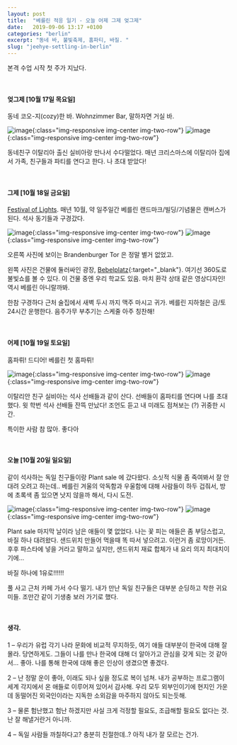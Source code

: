 ```yaml
---
layout: post
title:  "베를린 적응 일기 - 오늘 어제 그제 엊그제"
date:   2019-09-06 13:17 +0100
categories: "berlin"
excerpt: "동네 바, 불빛축제, 홈파티, 바질. "
slug: "jeehye-settling-in-berlin"
---
```


본격 수업 시작 첫 주가 지났다.

<br>

#### 엊그제 [10월 17일 목요일]
동네 코오-지(cozy)한 바. Wohnzimmer Bar, 말하자면 거실 바.

![image]({{site.baseurl}}/assets/images/post-wzbar1.jpeg){:class="img-responsive img-center img-two-row"}
![image]({{site.baseurl}}/assets/images/post-wzbar2.jpeg){:class="img-responsive img-center img-two-row"}

동네친구 이탈리아 출신 실비아랑 만나서 수다떨었다. 매년 크리스마스에 이탈리아 집에서 가족, 친구들과 파티를 연다고 한다. 나 초대 받았다!

<br>

#### 그제 [10월 18일 금요일]
[Festival of Lights](https://festival-of-lights.de/en/). 매년 10월, 약 일주일간 베를린 랜드마크/빌딩/기념물은 캔버스가 된다. 석사 동기들과 구경갔다.

![image]({{site.baseurl}}/assets/images/post-festivalOfLights1.jpeg){:class="img-responsive img-center img-two-row"}
![image]({{site.baseurl}}/assets/images/post-festivalOfLights2.jpeg){:class="img-responsive img-center img-two-row"}

오른쪽 사진에 보이는 Brandenburger Tor 은 정말 별거 없었고.

왼쪽 사진은 건물에 둘러싸인 광장, [Bebelplatz](https://goo.gl/maps/nnme5HP9K7EQwtd36){:target="_blank"}. 여기선 360도로 불빛쇼를 볼 수 있다. 이 건물 중엔 우리 학교도 있음. 마치 환각 상태 같은 영상디자인! 역시 베를린 아니랄까봐.

한참 구경하다 근처 술집에서 새벽 두시 까지 맥주 마시고 귀가. 베를린 지하철은 금/토 24시간 운행한다. 음주가무 부추기는 스케줄 아주 칭찬해!

<br>

#### 어제 [10월 19일 토요일]

홈파뤼! 드디어! 베를린 첫 홈파뤼!

![image]({{site.baseurl}}/assets/images/post-homeParty1.jpeg){:class="img-responsive img-center img-two-row"}
![image]({{site.baseurl}}/assets/images/post-homeParty2.jpeg){:class="img-responsive img-center img-two-row"}


이탈리안 친구 실비아는 석사 선배들과 같이 산다. 선배들이 홈파티를 연다며 나를 초대했다. 윗 학번 석사 선배들 잔뜩 만났다! 조언도 듣고 내 미래도 점쳐보는 (?) 귀중한 시간.

특이한 사람 참 많아. 좋다아

<br>

#### 오늘 [10월 20일 일요일]
같이 석사하는 독일 친구들이랑 Plant sale 에 갔다왔다. 소싯적 식물 좀 죽여봐서 잘 안 대려 오려고 하는데.. 베를린 겨울의 악독함과 우울함에 대해 사람들이 하두 겁줘서, 방에 초록색 좀 있으면 낫지 않을까 해서, 다시 도전.

![image]({{site.baseurl}}/assets/images/post-plantSale1.jpeg){:class="img-responsive img-center img-two-row"}
![image]({{site.baseurl}}/assets/images/post-plantSale2.jpeg){:class="img-responsive img-center img-two-row"}


Plant sale 마지막 날이라 남은 애들이 몇 없었다. 나는 꽃 피는 애들은 좀 부담스럽고, 바질 하나 대려왔다. 샌드위치 만들어 먹을때 똑 따서 넣으려고. 이런거 좀 로망이거든. 후후 파스타에 넣을 거라고 말하고 싶지만, 샌드위치 재료 합체가 내 요리 의지 최대치이기에…

바질 하나에 1유로!!!!!!

풀 사고 근처 카페 가서 수다 떨기. 내가 만난 독일 친구들은 대부분 순딩하고 착한 귀요미들. 조만간 같이 기생충 보러 가기로 했다.

<br>

#### 생각.
1 – 우리가 유럽 각기 나라 문화에 비교적 무지하듯, 여기 애들 대부분이 한국에 대해 잘 몰라. 당연하게도. 그들이 나를 만나 한국에 대해 더 알아가고 관심을 갖게 되는 것 같아서… 좋아. 나를 통해 한국에 대해 좋은 인상이 생겼으면 좋겠다.

2 – 난 정말 운이 좋아, 이래도 되나 싶을 정도로 복이 넘쳐. 내가 공부하는 프로그램이 세계 각지에서 온 애들로 이루어져 있어서 감사해. 우리 모두 외부인이기에 현지인 가운데 동떨어진 외국인이라는 지독한 소외감을 마주하지 않아도 되는듯해.

3 – 물론 험난했고 험난 하겠지만 사실 크게 걱정할 필요도, 조급해할 필요도 없다는 것. 난 잘 해낼거란거 아니까.

4 – 독일 사람들 까칠하다고? 충분히 친절한데..? 아직 내가 잘 모르는 건가.

